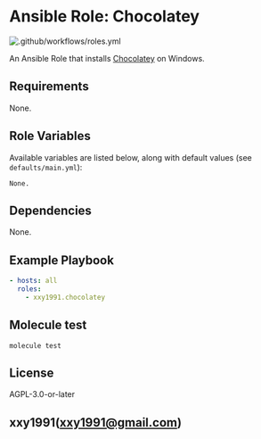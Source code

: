 Ansible Role: Chocolatey
=========

![.github/workflows/roles.yml](https://github.com/xxy1991/ansible-collection-win/actions/workflows/roles.yml/badge.svg)

An Ansible Role that installs [Chocolatey](https://chocolatey.org) on Windows.

Requirements
------------

None.

Role Variables
--------------

Available variables are listed below, along with default values (see `defaults/main.yml`):

    None.

Dependencies
------------

None.

Example Playbook
----------------

```yaml
- hosts: all
  roles:
    - xxy1991.chocolatey
```

Molecule test
-------------

```shell
molecule test
```

License
-------

AGPL-3.0-or-later

xxy1991(xxy1991@gmail.com)
------------------
